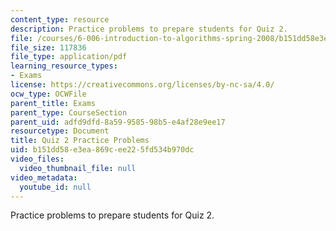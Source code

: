 ```yaml
---
content_type: resource
description: Practice problems to prepare students for Quiz 2.
file: /courses/6-006-introduction-to-algorithms-spring-2008/b151dd58e3ea869cee225fd534b970dc_quiz2.pdf
file_size: 117836
file_type: application/pdf
learning_resource_types:
- Exams
license: https://creativecommons.org/licenses/by-nc-sa/4.0/
ocw_type: OCWFile
parent_title: Exams
parent_type: CourseSection
parent_uid: adfd9dfd-8a59-9585-98b5-e4af28e9ee17
resourcetype: Document
title: Quiz 2 Practice Problems
uid: b151dd58-e3ea-869c-ee22-5fd534b970dc
video_files:
  video_thumbnail_file: null
video_metadata:
  youtube_id: null
---
```

Practice problems to prepare students for Quiz 2.